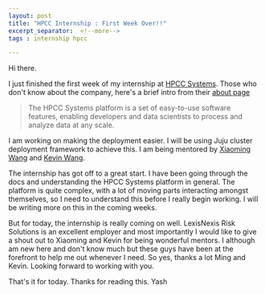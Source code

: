 ```yaml
---
layout: post
title: "HPCC Internship : First Week Over!!"
excerpt_separator:  <!--more-->
tags : internship hpcc 

---
```


Hi there.

I just finished the first week of my internship at [HPCC Systems](https://hpccsystems.com/). Those who don't know about the company, here's a brief intro from their [about page](https://hpccsystems.com/about#Platform)
> The HPCC Systems platform is a set of easy-to-use software features, enabling developers and data scientists to process and analyze data at any scale.

I am working on making the deployment easier. I will be using Juju cluster deployment framework to achieve this. I am being mentored by [Xiaoming Wang](https://www.linkedin.com/in/xiaoming-wang-749aaa99) and [Kevin Wang](https://www.linkedin.com/in/kevin-wang-16550a5).

The internship has got off to a great start. I have been going through the docs and understanding the HPCC Systems platform in general. The platform is quite complex, with a lot of moving parts interacting amongst themselves, so I need to understand this before I really begin working. I will be writing more on this in the coming weeks.

But for today, the internship is really coming on well. LexisNexis Risk Solutions is an excellent employer and most importantly I would like to give a shout out to Xiaoming and Kevin for being wonderful mentors. I although am new here and don't know much but these guys have been at the forefront to help me out whenever I need. So yes, thanks a lot Ming and Kevin. Looking forward to working with you.

That's it for today. Thanks for reading this.
Yash